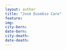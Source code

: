 ```yaml
---
layout: author
title: "José Eusebio Caro"
feature: 
img:
city-born: 
date-born: 
city-death: 
date-death:
---
```

